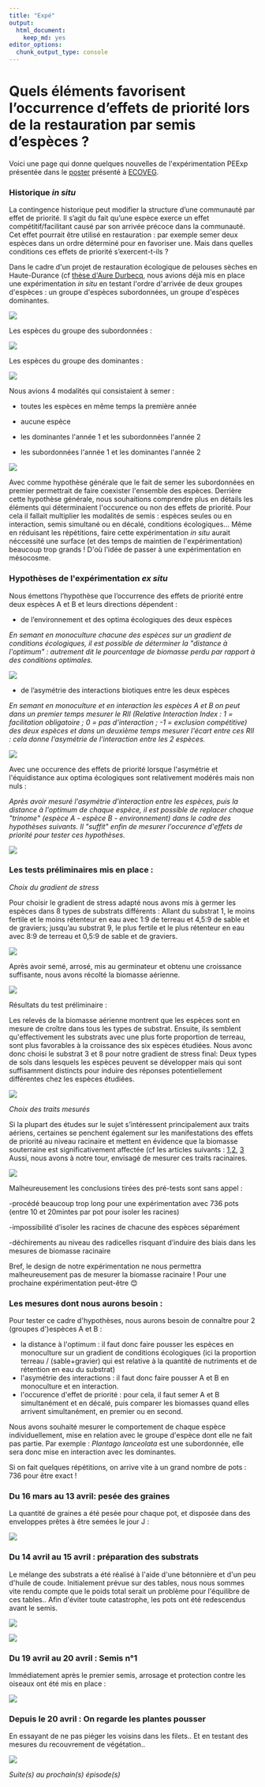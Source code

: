 ```yaml
---
title: "Expé"
output: 
  html_document:
    keep_md: yes
editor_options: 
  chunk_output_type: console
---
```


# Quels éléments favorisent l’occurrence d’effets de priorité lors de la restauration par semis d’espèces ?

Voici une page qui donne quelques nouvelles de l'expérimentation PEExp présentée dans le [poster](https://github.com/RenaudJau/PEExp/blob/main/Poster_ECOVEG_PEExp.pdf) présenté à [ECOVEG](https://www.gembloux.ulg.ac.be/ecoveg15/).

### Historique *in situ*

La contingence historique peut modifier la structure d’une communauté par effet de priorité. Il s’agit du fait qu’une espèce exerce un effet compétitif/facilitant causé par son arrivée précoce dans la communauté. Cet effet pourrait être utilisé en restauration : par exemple semer deux espèces dans un ordre déterminé pour en favoriser une. Mais dans quelles conditions ces effets de priorité s’exercent-t-ils ?

Dans le cadre d'un projet de restauration écologique de pelouses sèches en Haute-Durance (cf [thèse d'Aure Durbecq](https://tel.archives-ouvertes.fr/tel-03638021), nous avions déjà mis en place une expérimentation *in situ* en testant l'ordre d'arrivée de deux groupes d'espèces : un groupe d'espèces subordonnées, un groupe d'espèces dominantes.

![](https://raw.githubusercontent.com/RenaudJau/PEExp/main/reference.jpg)

Les espèces du groupe des subordonnées :

![](https://raw.githubusercontent.com/RenaudJau/PEExp/main/subordonnees.png)

Les espèces du groupe des dominantes :

![](https://raw.githubusercontent.com/RenaudJau/PEExp/main/dominantes.png)

Nous avions 4 modalités qui consistaient à semer :

* toutes les espèces en même temps la première année

* aucune espèce

* les dominantes l'année 1 et les subordonnées l'année 2

* les subordonnées l'année 1 et les dominantes l'année 2

![](https://raw.githubusercontent.com/RenaudJau/PEExp/main/plan_exp.jpg)

Avec comme hypothèse générale que le fait de semer les subordonnées en premier permettrait de faire coexister l'ensemble des espèces. Derrière cette hypothèse générale, nous souhaitions comprendre plus en détails les éléments qui déterminaient l'occurence ou non des effets de priorité. Pour cela il fallait multiplier les modalités de semis : espèces seules ou en interaction, semis simultané ou en décalé, conditions écologiques... Même en réduisant les répétitions, faire cette expérimentation *in situ* aurait néccessité une surface (et des temps de maintien de l'expérimentation) beaucoup trop grands ! D'où l'idée de passer à une expérimentation en mésocosme.

### Hypothèses de l'expérimentation *ex situ*

Nous émettons l’hypothèse que l’occurrence des effets de priorité entre deux espèces A et B et leurs directions dépendent :

* de l’environnement et des optima écologiques des deux espèces 

*En semant en monoculture chacune des espèces sur un gradient de conditions écologiques, il est possible de déterminer la "distance à l'optimum" : autrement dit le pourcentage de biomasse perdu par rapport à des conditions optimales.*

![](https://raw.githubusercontent.com/RenaudJau/PEExp/main/mesure_dist.png)

* de l’asymétrie des interactions biotiques entre les deux espèces

*En semant en monoculture et en interaction les espèces A et B on peut dans un premier temps mesurer le RII (Relative Interaction Index : 1 = facilitation obligatoire ; 0 = pas d'interaction ; -1 = exclusion compétitive) des deux espèces et dans un deuxième temps mesurer l'écart entre ces RII : cela donne l'asymétrie de l'interaction entre les 2 espèces.*

![](https://raw.githubusercontent.com/RenaudJau/PEExp/main/mesure_inter.png)

Avec une occurence des effets de priorité lorsque l'asymétrie et l'équidistance aux optima écologiques sont relativement modérés mais non nuls :

*Après avoir mesuré l'asymétrie d'interaction entre les espèces, puis la distance à l'optimum de chaque espèce, il est possible de replacer chaque "trinome" (espèce A - espèce B - environnement) dans le cadre des hypothèses suivants. Il "suffit" enfin de mesurer l'occurence d'effets de priorité pour tester ces hypothèses.*

![](https://raw.githubusercontent.com/RenaudJau/PEExp/main/hyp_gene.png)

### Les tests préliminaires mis en place :

*Choix du gradient de stress* 

Pour choisir le gradient de stress adapté nous avons mis à germer les espèces dans 8 types de substrats différents :
Allant du substrat 1, le moins fertile et le moins rétenteur en eau avec 1:9 de terreau et 4,5:9 de sable et de graviers; jusqu’au substrat 9, le plus fertile et le plus rétenteur en eau avec 8:9 de terreau et 0,5:9 de sable et de graviers.

![](https://raw.githubusercontent.com/RenaudJau/PEExp/main/pretest2_750.jpg)

Après avoir semé, arrosé, mis au germinateur et obtenu une croissance suffisante, nous avons récolté la biomasse aérienne.

![](https://raw.githubusercontent.com/RenaudJau/PEExp/main/images_pretest_750.jpg)

Résultats du test préliminaire :

Les relevés de la biomasse aérienne montrent que les espèces sont en mesure de croître dans tous les types de substrat. Ensuite, ils semblent qu'effectivement les substrats avec une plus forte proportion de terreau, sont plus favorables à la croissance des six espèces étudiées.
Nous avonc donc choisi le substrat 3 et 8 pour notre gradient de stress final: Deux types de sols dans lesquels les espèces peuvent se développer mais qui sont suffisamment distincts pour induire des réponses potentiellement différentes chez les espèces étudiées.

![](https://raw.githubusercontent.com/RenaudJau/PEExp/main/result_prem_biomasse_750.png)

*Choix des traits mesurés*

Si la plupart des études sur le sujet s’intéressent principalement aux traits aériens, certaines se penchent également sur les manifestations des effets de priorité au niveau racinaire et mettent en évidence que la biomasse souterraine est significativement affectée (cf les articles suivants : [1](https://besjournals.onlinelibrary.wiley.com/doi/full/10.1111/1365-2745.12829?casa_token=kc3yBdODZggAAAAA%3AEcz2r4sKcmmT2esZP2lm53gz_9m5ftFgSNThObu7t2ewz_bHgwVCki4J2iXdMsPyxkeeZrs5gut4ZV4NaQ),[2](https://reader.elsevier.com/reader/sd/pii/S1439179122000044?token=3048582DC34D54945B675C976CBBFEE41874DC6625D96E56B3E75B66475E3CD842B671C7E58600B6FD0D20905D3BBEB6&originRegion=eu-west-1&originCreation=20220523165611), [3](https://onlinelibrary.wiley.com/doi/full/10.1111/oik.08886)
Aussi, nous avons à notre tour, envisagé de mesurer ces traits racinaires.

![](https://raw.githubusercontent.com/RenaudJau/PEExp/main/testracine_750.jpg)


Malheureusement les conclusions tirées des pré-tests sont sans appel : 

-procédé beaucoup trop long pour une expérimentation avec 736 pots (entre 10 et 20mintes par pot pour isoler les racines)

-impossibilité d’isoler les racines de chacune des espèces séparément

-déchirements au niveau des radicelles risquant d’induire des biais dans les mesures de biomasse racinaire

Bref, le design de notre expérimentation ne nous permettra malheureusement pas de mesurer la biomasse racinaire ! Pour une prochaine expérimentation peut-être 😊



### Les mesures dont nous aurons besoin :

Pour tester ce cadre d'hypothèses, nous aurons besoin de connaître pour 2 (groupes d')espèces A et B :

* la distance à l'optimum : il faut donc faire pousser les espèces en monoculture sur un gradient de conditions écologiques (ici la proportion terreau / (sable+gravier) qui est relative à la quantité de nutriments et de rétention en eau du substrat)
* l'asymétrie des interactions : il faut donc faire pousser A et B en monoculture et en interaction.
* l'occurence d'effet de priorité : pour cela, il faut semer A et B simultanément et en décalé, puis comparer les biomasses quand elles arrivent simultanément, en premier ou en second.

Nous avons souhaité mesurer le comportement de chaque espèce individuellement, mise en relation avec le groupe d'espèce dont elle ne fait pas partie. Par exemple : *Plantago lanceolata* est une subordonnée, elle sera donc mise en interaction avec les dominantes.

Si on fait quelques répétitions, on arrive vite à un grand nombre de pots : 736 pour être exact !

### Du 16 mars au 13 avril: pesée des graines

La quantité de graines a été pesée pour chaque pot, et disposée dans des enveloppes prêtes à être semées le jour J :

![](https://raw.githubusercontent.com/RenaudJau/PEExp/main/pesee.png)

### Du 14 avril au 15 avril : préparation des substrats

Le mélange des substrats a été réalisé à l'aide d'une bétonnière et d'un peu d'huile de coude. Initialement prévue sur des tables, nous nous sommes vite rendu compte que le poids total serait un problème pour l'équilibre de ces tables.. Afin d'éviter toute catastrophe, les pots ont été redescendus avant le semis.

![](https://raw.githubusercontent.com/RenaudJau/PEExp/main/substrat.png)

![](https://raw.githubusercontent.com/RenaudJau/PEExp/main/ausol.png)

### Du 19 avril au 20 avril : Semis n°1

Immédiatement après le premier semis, arrosage et protection contre les oiseaux ont été mis en place :

![](https://raw.githubusercontent.com/RenaudJau/PEExp/main/semis.png)

### Depuis le 20 avril : On regarde les plantes pousser

En essayant de ne pas piéger les voisins dans les filets.. Et en testant des mesures du recouvrement de végétation..

![](https://raw.githubusercontent.com/RenaudJau/PEExp/main/suivi1.png)

*Suite(s) au prochain(s) épisode(s)*



